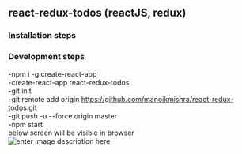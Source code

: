 ## react-redux-todos (reactJS, redux)

### Installation steps


### Development steps
-npm i -g create-react-app  
-create-react-app react-redux-todos  
-git init  
-git remote add origin https://github.com/manojkmishra/react-redux-todos.git  
-git push -u --force origin master  
-npm start  
below screen will be visible in browser  
![enter image description here](https://github.com/manojkmishra/react-redux-todos/blob/master/screenshots/screen1.PNG)  
